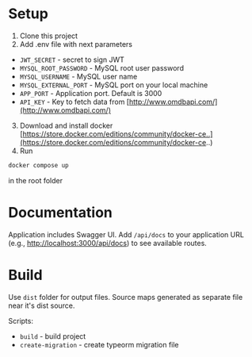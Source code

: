 # Setup

1. Clone this project
2. Add .env file with next parameters
- ```JWT_SECRET``` - secret to sign JWT
- ```MYSQL_ROOT_PASSWORD``` - MySQL root user password
- ```MYSQL_USERNAME``` - MySQL user name
- ```MYSQL_EXTERNAL_PORT``` - MySQL port on your local machine
- ```APP_PORT``` - Application port. Default is 3000
- ```API_KEY``` - Key to fetch data from [http://www.omdbapi.com/](http://www.omdbapi.com/)

3. Download and install docker [https://store.docker.com/editions/community/docker-ce..](https://store.docker.com/editions/community/docker-ce..)
4. Run
```bash
docker compose up
```
in the root folder

# Documentation

Application includes Swagger UI. Add ```/api/docs``` to your application URL (e.g., [http://localhost:3000/api/docs](http://localhost:3000/api/docs)) to see available routes.


# Build

Use ```dist``` folder for output files. Source maps generated as separate file near it's dist source.

Scripts:
- ```build``` - build project
- ```create-migration``` - create typeorm migration file